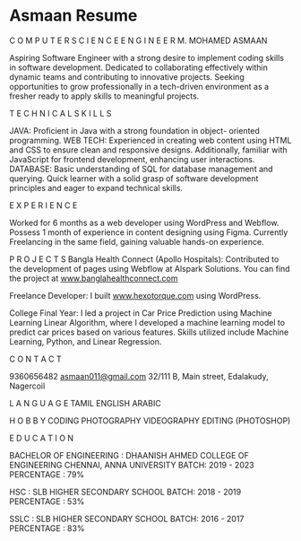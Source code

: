 # Asmaan Resume
C O M P U T E R  S C I E N C E  E N G I N E E R
M. MOHAMED ASMAAN

Aspiring Software Engineer with a strong desire to implement coding skills in software development. Dedicated to collaborating effectively within dynamic teams and contributing to innovative projects.
Seeking opportunities to grow professionally in a tech-driven environment as a fresher ready to apply skills to meaningful projects.

T E C H N I C A L	S K I L L S

JAVA: Proficient in Java with a strong foundation in object- oriented programming.
WEB TECH: Experienced in creating web content using HTML and CSS to ensure clean and responsive designs. Additionally, familiar with JavaScript for frontend development, enhancing user interactions.
DATABASE: Basic understanding of SQL for database
management and querying.
Quick learner with a solid grasp of software development principles and eager to expand technical skills.

E X P E R I E N C E

Worked for 6 months as a web developer using WordPress and Webflow.
Possess 1 month of experience in content designing using Figma. Currently Freelancing in the same field, gaining valuable hands-on experience.

P R O J E C T S
Bangla Health Connect (Apollo Hospitals): Contributed to the development of pages using Webflow at Alspark Solutions. You can find the project at www.banglahealthconnect.com

Freelance Developer: I built www.hexotorque.com using WordPress.

College Final Year: I led a project in Car Price Prediction using Machine Learning Linear Algorithm, where I developed a machine learning model to predict car prices based on various features. Skills utilized include Machine Learning, Python, and Linear Regression.

C O N T A C T

9360656482
asmaan011@gmail.com
32/111 B, Main street, Edalakudy, Nagercoil

L A N G U A G E
TAMIL ENGLISH ARABIC

H O B B Y
CODING PHOTOGRAPHY VIDEOGRAPHY EDITING (PHOTOSHOP)

E D U C A T I O N

BACHELOR OF ENGINEERING : DHAANISH AHMED COLLEGE OF ENGINEERING CHENNAI, ANNA UNIVERSITY 
BATCH: 2019 - 2023 
PERCENTAGE : 79%

HSC : SLB HIGHER SECONDARY SCHOOL
BATCH: 2018 - 2019 
PERCENTAGE : 53%

SSLC : SLB HIGHER SECONDARY SCHOOL
BATCH: 2016 - 2017 
PERCENTAGE : 83%





